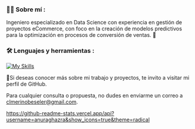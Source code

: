 ### :man_technologist: Sobre mí :

Ingeniero especializado en Data Science con experiencia en gestión de proyectos eCommerce, con foco en la creación de modelos predictivos para la optimización en procesos de conversión de ventas. 👋


### :hammer_and_wrench: Lenguajes y herramientas :
<div id="header" align="left">
  
   [![My Skills](https://skillicons.dev/icons?i=py,tensorflow,bash,latex,anaconda,stackoverflow,github,notion,discord,gmail&perline=4)](https://skillicons.dev)

</div>


:heartbeat:Si deseas conocer más sobre mi trabajo y proyectos, te invito a visitar mi perfil de GitHub. 

Para cualquier consulta o propuesta, no dudes en enviarme un correo a clmerinobeseler@gmail.com.

https://github-readme-stats.vercel.app/api?username=anuraghazra&show_icons=true&theme=radical

<!--
**Claudinhio/Claudinhio** is a ✨ _special_ ✨ repository because its `README.md` (this file) appears on your GitHub profile.

Here are some ideas to get you started:

- 🔭 I’m currently working on ...
- 🌱 I’m currently learning ...
- 👯 I’m looking to collaborate on ...
- 🤔 I’m looking for help with ...
- 💬 Ask me about ...
- 📫 How to reach me: ...
- 😄 Pronouns: ...
- ⚡ Fun fact: ...
-->
